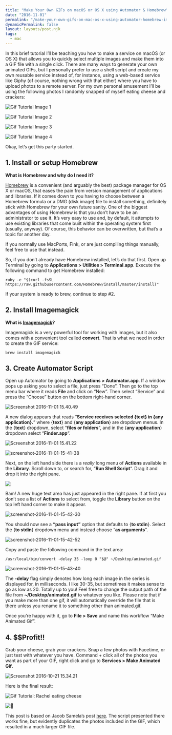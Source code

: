 ```yaml
---
title: "Make Your Own GIFs on macOS or OS X using Automator & Homebrew"
date: "2016-11-01"
permalink: "/make-your-own-gifs-on-mac-os-x-using-automator-homebrew-imagemagick/"
dynamicPermalink: false
layout: layouts/post.njk
tags:
  - mac
---
```


In this brief tutorial I’ll be teaching you how to make a service on macOS (or OS X) that allows you to quickly select multiple images and make them into a GIF file with a single click. There are many ways to generate your own animated GIFs, but I personally prefer to use a shell script and create my own reusable service instead of, for instance, using a web-based service like Giphy (of course, nothing wrong with that either) where you have to upload photos to a remote server. For my own personal amusement I’ll be using the following photos I randomly snapped of myself eating cheese and crackers:

![Gif Tutorial Image 1](/img/2016-10-21-01.jpg)

![Gif Tutorial Image 2](/img/2016-10-21-02.jpg)

![Gif Tutorial Image 3](/img/2016-10-21-03.jpg)

![Gif Tutorial Image 4](/img/2016-10-21-04.jpg)

Okay, let’s get this party started.

## 1. Install or setup Homebrew

**What is Homebrew and why do I need it?**

[Homebrew](http://brew.sh/) is a convenient (and arguably the best) package manager for OS X or macOS, that eases the pain from version management of applications and libraries. If it comes down to you having to choose between a Homebrew formula or a DMG (disk image) file to install something, definitely stick with Homebrew for your own future sanity. One of the biggest advantages of using Homebrew is that you don’t have to be an administrator to use it. It’s very easy to use and, by default, it attempts to use existing libraries that come built within the operating system first (usually, anyway). Of course, this behavior can be overwritten, but that’s a topic for another day.

If you normally use MacPorts, Fink, or are just compiling things manually, feel free to use that instead.

So, if you don’t already have Homebrew installed, let’s do that first. Open up Terminal by going to **Applications > Utilities > Terminal.app**. Execute the following command to get Homebrew installed:

```
ruby -e "$(curl -fsSL https://raw.githubusercontent.com/Homebrew/install/master/install)"
```

If your system is ready to brew, continue to step #2.

## 2. Install Imagemagick

**What is [Imagemagick](http://www.imagemagick.org/script/index.php)?**

Imagemagick is a very powerful tool for working with images, but it also comes with a convenient tool called **convert**. That is what we need in order to create the GIF service:
```
brew install imagemagick
```

## 3. Create Automator Script

Open up Automator by going to **Applications > Automator.app**. If a window pops up asking you to select a file, just press “Done”. Then go to the top menu bar where it reads **File** and click on “New”. Then select “Service” and press the “Choose” button on the bottom right-hand corner.

![Screenshot 2016-11-01 15.40.49](/img/2016-11-01-15.40.49.png)

A new dialog appears that reads “**Service receives selected {text} in {any application}.**” where {**text**} and {**any application**} are dropdown menus. In the {**text**} dropdown, select “**files or folders**“, and in the {**any application**} dropdown select “**Finder.app**“.

![Screenshot 2016-11-01 15.41.22](/img/2016-11-01-15.41.22.png)

![screenshot-2016-11-01-15-41-38](/img/2016-11-01-15.41.38.png)

Next, on the left hand side there is a _really_ long menu of **Actions** available in the **Library**. Scroll down to, or search for, “**Run Shell Script**“. Drag it and drop it into the right pane.

![](/img/2016-11-01-15.42.52.png)

Bam! A new huge text area has just appeared in the right pane. If at first you don’t see a list of **Actions** to select from, toggle the **Library** button on the top left hand corner to make it appear.

![screenshot-2016-11-01-15-42-30](/img/2016-11-01-15.42.30.png)

You should now see a **“pass input”** option that defaults to {**to stdin**}. Select the {**to stdin**} dropdown menu and instead choose “**as arguments**“.

![screenshot-2016-11-01-15-42-52](/img/2016-11-01-15.42.52.png)

Copy and paste the following command in the text area:

```
/usr/local/bin/convert -delay 35 -loop 0 "$@" ~/Desktop/animated.gif
```

![screenshot-2016-11-01-15-43-40](/img/2016-11-01-15.43.40.png)

The **-delay** flag simply denotes how long each image in the series is displayed for, in milliseconds. I like 30-35, but sometimes it makes sense to go as low as 20. Totally up to you! Feel free to change the output path of the file from **~/Desktop/animated.gif** to whatever you like. Please note that if you make more than one gif, it will automatically override the file that is there unless you rename it to something other than animated.gif.

Once you’re happy with it, go to **File > Save** and name this workflow “Make Animated Gif”.

## 4. $$Profit!!

Grab your cheese, grab your crackers. Snap a few photos with Facetime, or just test with whatever you have. Command + click all of the photos you want as part of your GIF, right click and go to **Services > Make Animated Gif**.

![Screenshot 2016-10-21 15.34.21](/img/2016-10-21-15.34.21.png)

Here is the final result:

![Gif Tutorial: Rachel eating cheese](/img/animated-01-5.gif)

![🙂](images/1f642.png)

This post is based on Jacob Samela’s post [here](http://jacobsalmela.com/make-animated-gifs-in-os-x-with-a-right-click/). The script presented there works fine, but evidently duplicates the photos included in the GIF, which resulted in a much larger GIF file.
